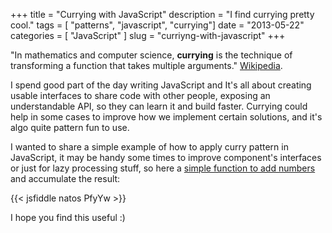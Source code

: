 +++
title = "Currying with JavaScript"
description = "I find currying pretty cool."
tags = [ "patterns", "javascript", "currying"]
date = "2013-05-22"
categories = [
  "JavaScript"
]
slug = "curriyng-with-javascript"
+++

"In mathematics and computer science, **currying** is the technique of transforming a function that takes multiple arguments." [Wikipedia](http://en.wikipedia.org/wiki/Currying).

I spend good part of the day writing JavaScript and It's all about creating usable interfaces to share code with other people, exposing an understandable API, so they can learn it and build faster. Currying could help in some cases to improve how we implement certain solutions, and it's algo quite pattern fun to use.

I wanted to share a simple example of how to apply curry pattern in JavaScript, it may be handy some times to improve component's interfaces or just for lazy processing stuff, so here a [simple function to add numbers](https://gist.github.com/natos/5626328#file-currying_example-js) and accumulate the result:

{{< jsfiddle natos PfyYw >}}

I hope you find this useful :)
